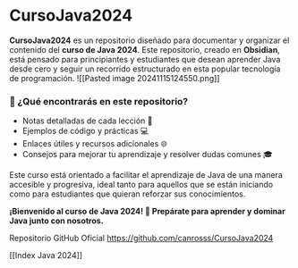 
# CursoJava2024

**CursoJava2024** es un repositorio diseñado para documentar y organizar el contenido del **curso de Java 2024**. Este repositorio, creado en **Obsidian**, está pensado para principiantes y estudiantes que desean aprender Java desde cero y seguir un recorrido estructurado en esta popular tecnología de programación.
![[Pasted image 20241115124550.png]]
### 📘 ¿Qué encontrarás en este repositorio?
- Notas detalladas de cada lección 📄
- Ejemplos de código y prácticas 💻
- Enlaces útiles y recursos adicionales 🌐
- Consejos para mejorar tu aprendizaje y resolver dudas comunes 🎓

Este curso está orientado a facilitar el aprendizaje de Java de una manera accesible y progresiva, ideal tanto para aquellos que se están iniciando como para estudiantes que quieran reforzar sus conocimientos.

**¡Bienvenido al curso de Java 2024! 🚀 Prepárate para aprender y dominar Java junto con nosotros.**

Repositorio GitHub Oficial 
https://github.com/canrosss/CursoJava2024

[[Index Java 2024]]
 